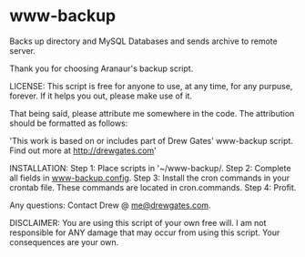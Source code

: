 www-backup
==========

Backs up directory and MySQL Databases and sends archive to remote server.


Thank you for choosing Aranaur's backup script.

LICENSE: This script is free for anyone to use, at any time, for any purpuse,
forever. If it helps you out, please make use of it.

That being said, please attribute me somewhere in the code. The attribution
should be formatted as follows:

'This work is based on or includes part of Drew Gates' www-backup script.
 Find out more at http://drewgates.com'


INSTALLATION:
Step 1: Place scripts in '~/www-backup/.
Step 2: Complete all fields in www-backup.config.
Step 3: Install the cron commands in your crontab file.
        These commands are located in cron.commands.
Step 4: Profit.

Any questions: Contact Drew @ me@drewgates.com.

DISCLAIMER: You are using this script of your own free will. I am not
responsible for ANY damage that may occur from using this script.
Your consequences are your own.
